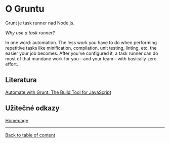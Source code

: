 O Gruntu
========

Grunt je task runner nad Node.js.

*Why use a task runner?*

In one word: automation. The less work you have to do when performing repetitive tasks like minification, compilation, unit testing, linting, etc, the easier your job becomes. After you've configured it, a task runner can do most of that mundane work for you—and your team—with basically zero effort.

## Literatura

[Automate with Grunt: The Build Tool for JavaScript](http://pragprog.com/book/bhgrunt/automate-with-grunt)

## Užitečné odkazy

[Homepage](http://gruntjs.com/)


-----

[Back to table of content](../readme.md)